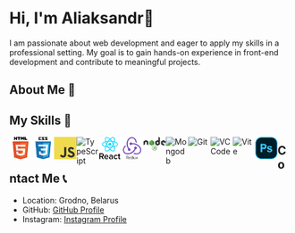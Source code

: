 # Hi, I'm Aliaksandr👋

I am passionate about web development and eager to apply my skills in a professional setting. My goal is to gain hands-on experience in front-end development and contribute to meaningful projects.

## About Me 🚀

## My Skills 🔪

<a href="https://developer.mozilla.org/en-US/docs/Web/HTML" target="_blank">
  <img align="left" alt="HTML5" width="40px" src="https://raw.githubusercontent.com/github/explore/80688e429a7d4ef2fca1e82350fe8e3517d3494d/topics/html/html.png"/>
</a>
<a href="https://developer.mozilla.org/en-US/docs/Web/CSS" target="_blank">
  <img align="left" alt="CSS" width="40px" src="https://raw.githubusercontent.com/github/explore/80688e429a7d4ef2fca1e82350fe8e3517d3494d/topics/css/css.png"/>
</a>
<a href="https://developer.mozilla.org/en-US/docs/Web/JavaScript" target="_blank">
  <img align="left" alt="JavaScript" width="40px" src="https://raw.githubusercontent.com/github/explore/80688e429a7d4ef2fca1e82350fe8e3517d3494d/topics/javascript/javascript.png"/>
</a>
<a href="https://www.typescriptlang.org/" target="_blank">
  <img align="left" alt="TypeScript" width="40px" src="https://github.com/remojansen/logo.ts/blob/master/ts.png?raw=true"/>
</a>
<a href="https://react.dev/" target="_blank">
  <img align="left" alt="React" width="40px" src="./img/react.png"/>
</a>
<a href="https://redux.js.org/" target="_blank">
  <img align="left" alt="Redux" width="40px" src="./img/redux.png"/>
</a>
<a href="https://nodejs.org/" target="_blank">
  <img align="left" alt="Node" width="40px" src="./img/nodejs.png"/>
</a>
<a href="https://www.mongodb.com/" target="_blank">
  <img align="left" alt="Mongodb" width="40px" src="./img/mongo.png"/>
</a>
<a href="https://git-scm.com/" target="_blank">
  <img align="left" alt="Git" width="40px" src="https://git-scm.com/images/logos/downloads/Git-Icon-1788C.png"/>
</a>
<a href="https://code.visualstudio.com/" target="_blank">
  <img align="left" alt="VC Code" width="40px" src="https://code.visualstudio.com/assets/favicon.ico"/>
</a>
<a href="https://vitejs.dev/" target="_blank">
  <img align="left" alt="Vite" width="40px" src="https://vitejs.dev/logo-with-shadow.png"/>
</a>
<a href="https://www.adobe.com/cis_ru/products/photoshop.html" target="_blank">
  <img align="left" alt="Photoshop" width="40px" src="./img/ps.png"/>
</a>

## Contact Me 📞

- Location: Grodno, Belarus
- GitHub: [GitHub Profile](https://github.com/spacepocket1985)
- Instagram: [Instagram Profile](https://www.instagram.com/space85pocket)
